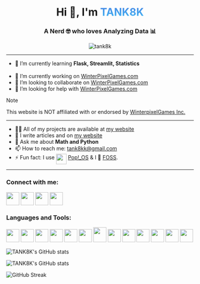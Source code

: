 <h1 align="center">Hi 👋, I'm <a class="hover-3" href="https://tank8k.com" style="background: linear-gradient(to top, #41B8F4 0%, #4885E4 100%); -webkit-background-clip: text; -webkit-text-fill-color: transparent;"> TANK8K</a></h1>
<h3 align="center">A Nerd 🤓 who loves Analyzing Data 📊</h3>

<p align="center"> <img src="https://komarev.com/ghpvc/?username=tank8k&label=Profile%20views&color=c061cb&style=flat" alt="tank8k" /> </p>
<hr>

- 🌱 I’m currently learning **Flask, Streamlit, Statistics**<br><br>
- 🔭 I’m currently working on [WinterPixelGames.com](https://github.com/TaNk8k/WinterPixelGames.com_streamlit_part)
- 👯 I’m looking to collaborate on [WinterPixelGames.com](https://github.com/TaNk8k/WinterPixelGames.com_streamlit_part)
- 🤝 I’m looking for help with [WinterPixelGames.com](https://github.com/TaNk8k/WinterPixelGames.com_streamlit_part)
> [!NOTE]
> This website is NOT affiliated with or endorsed by [WinterpixelGames Inc.](https://www.winterpixel.com)

<hr>

- 👨‍💻 All of my projects are available at [my website](https://tank8k.com)
- 📝 I write articles and on [my website](https://tank8k.com)
- 💬 Ask me about **Math and Python**
- 📫 How to reach me: tank8kk@gmail.com
- ⚡ Fun fact: I use <a href="https://pop.system76.com" target="blank"><img align="top" src="https://upload.wikimedia.org/wikipedia/commons/4/46/Pop%21_OS_Icon.svg" height="28" width="28" /></a> <a href="https://pop.system76.com" target="blank">Pop!_OS</a>
 & I 💖 [FOSS](https://www.wikiwand.com/en/Free_and_open-source_software).

<hr>

<h3 align="left">Connect with me:</h3>
<p align="left">
<a href="https://stackoverflow.com/users/25144142" target="blank"><img align="center" src="https://www.svgrepo.com/show/475686/stackoverflow-color.svg" height="35" width="35" /></a>
<a href="https://replit.com/@kTaNk8k" target="blank"><img align="center" src="https://upload.wikimedia.org/wikipedia/commons/7/78/New_Replit_Logo.svg" height="35" width="35" /></a>
<a href="https://www.youtube.com/@tank8k" target="blank"><img align="center" src="https://www.svgrepo.com/show/343537/youtube-player-multimedia-video-communication-interaction.svg" height="35" width="35" /></a>
<a href="https://discord.gg/9q2Nnt4wnd" target="blank"><img align="center" src="https://www.svgrepo.com/show/353655/discord-icon.svg" height="35" width="35" /></a>
</p>
<h3 align="left">Languages and Tools:</h3>
<p align="left">
<a href="https://www.linux.org/" target="_blank" rel="noreferrer"><img src="https://www.svgrepo.com/show/448236/linux.svg" width="35" height="35"/></a>
<a href="https://www.w3.org/html/" target="_blank" rel="noreferrer"><img src="https://www.svgrepo.com/show/452228/html-5.svg" width="35" height="35"/></a>
<a href="https://www.w3schools.com/css/" target="_blank" rel="noreferrer"><img src="https://www.svgrepo.com/show/452185/css-3.svg" width="35" height="35"/><a>
<a href="https://developer.mozilla.org/en-US/docs/Web/JavaScript" target="_blank" rel="noreferrer"><img src="https://www.svgrepo.com/show/452045/js.svg" width="35" height="35"/></a>
<a href="https://gohugo.io/" target="_blank" rel="noreferrer"><img src="https://www.svgrepo.com/show/376327/hugo.svg" width="35" height="35"/></a>
<a href="https://www.python.org" target="_blank" rel="noreferrer"><img src="https://www.svgrepo.com/show/452091/python.svg" width="35" height="35"/></a>
<a href="https://flask.palletsprojects.com/" target="_blank" rel="noreferrer"><img src="https://www.svgrepo.com/show/508915/flask.svg" width="35" height="40"/></a>
<a href="https://pandas.pydata.org/" target="_blank" rel="noreferrer"><img src="https://cdn.worldvectorlogo.com/logos/pandas.svg" width="35" height="35"/></a>
<a href="https://seaborn.pydata.org/" target="_blank" rel="noreferrer"><img src="https://cdn.worldvectorlogo.com/logos/seaborn-1.svg" width="35" height="35"/></a>
<a href="https://streamlit.io/" target="_blank" rel="noreferrer"><img src="https://streamlit.io/images/brand/streamlit-mark-color.svg" width="35" height="35"/></a>
<a href="https://numpy.org/" target="_blank" rel="noreferrer"><img src="https://www.svgrepo.com/show/354127/numpy.svg" width="35" height="35"/></a>
<a href="https://matplotlib.org/" target="_blank" rel="noreferrer"><img src="https://cdn.worldvectorlogo.com/logos/matplotlib-1.svg" width="35" height="35"/></a>
<a href="https://plotly.com/python/" target="_blank" rel="noreferrer"><img src="https://svgshare.com/i/16EU.svg" width="35" height="35"/></a>
</p>

![TANK8K's GitHub stats](https://github-readme-stats.vercel.app/api/top-langs?username=tank8k&show_icons=true&theme=dracula&layout=compact)

![TANK8K's GitHub stats](https://github-readme-stats.vercel.app/api?username=tank8k&show_icons=true&theme=dracula)

![GitHub Streak](https://github-readme-streak-stats.herokuapp.com?user=TANK8K&theme=dracula)
